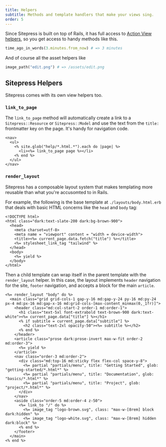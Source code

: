 ```yaml
---
title: Helpers
subtitle: Methods and template handlers that make your views sing.
order: 5
---
```


Since Sitepress is built on top of Rails, it has full access to [Action View helpers](https://guides.rubyonrails.org/action_view_helpers.html), so you get access to handy methods like this.

```ruby
time_ago_in_words(3.minutes.from_now) # => 3 minutes
```

And of course all the asset helpers like

```ruby
image_path("edit.png") # => /assets/edit.png
```

## Sitepress Helpers

Sitepress comes with its own view helpers too.

### `link_to_page`

The `link_to_page` method will automatically create a link to a `Sitepress::Resource` or `Sitepress::Model` and use the text from the `title:` frontmatter key on the page. It's handy for navigation code.

```erb
<nav>
  <ul>
    <% site.glob("help/*.html.*").each do |page| %>
      <li><%= link_to_page page %></li>
    <% end %>
  </ul>
</nav>
```

### `render_layout`

Sitepress has a composable layout system that makes templating more reusable than what you're accusomted to in Rails.

For example, the following is the base template at `./layouts/body.html.erb` that deals with basic HTML concerns like the `head` and `body` tag:

```erb
<!DOCTYPE html>
<html class="dark:text-slate-200 dark:bg-brown-900">
  <head>
    <meta charset=utf-8>
    <meta name = "viewport" content = "width = device-width">
    <title><%= current_page.data.fetch("title") %></title>
    <%= stylesheet_link_tag "tailwind" %>
  </head>
  <body>
    <%= yield %>
  </body>
</html>
```

Then a child template can wrap itself in the parent template with the `render_layout` helper. In this case, the layout implements `header` navigation for the site, `footer` navigation, and accepts a block for the main `article`.

```erb
<%= render_layout "body" do %>
  <main class="grid grid-cols-1 gap-y-16 md:gap-y-24 py-16 md:py-24 px-4 md:px-16 md:gap-x-16 md:grid-cols-[max-content_minmax(0,_1fr)]">
    <header class="md:col-start-2 order-1 md:order-1">
      <h1 class="text-5xl font-extrabold text-brown-900 dark:text-white"><%= current_page.data["title"] %></h1>
      <% if subtitle = current_page.data["subtitle"] %>
        <h2 class="text-2xl opacity-50"><%= subtitle %></h2>
      <% end %>
    </header>
    <article class="prose dark:prose-invert max-w-fit order-2 md:order-3">
      <%= yield %>
    </article>
    <nav class="order-3 md:order-2">
      <div class="md:top-16 md:sticky flex flex-col space-y-8">
        <%= partial "partials/menu", title: "Getting Started", glob: "getting-started/*.html*" %>
        <%= partial "partials/menu", title: "Documentation", glob: "basics/*.html*" %>
        <%= partial "partials/menu", title: "Project", glob: "project/*.html*" %>
      </div>
    </nav>
    <aside class="order-5 md:order-4 z-50">
      <%= link_to "/" do %>
        <%= image_tag "logo-brown.svg", class: "max-w-[8rem] block dark:hidden" %>
        <%= image_tag "logo-white.svg", class: "max-w-[8rem] hidden dark:block" %>
      <% end %>
    </footer>
  </main>
<% end %>
```
